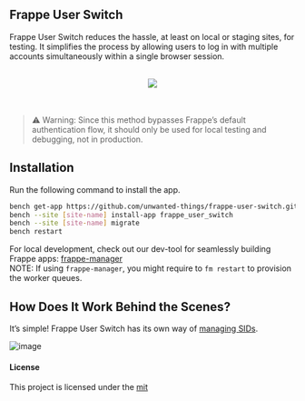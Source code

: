 ## Frappe User Switch

Frappe User Switch reduces the hassle, at least on local or staging sites, for testing. It simplifies the process by allowing users to log in with multiple accounts simultaneously within a single browser session.

<br>

<div align="center">
<img src="https://github.com/user-attachments/assets/d9dfedca-1ba5-4deb-b994-fc468a9f1f39" />
</div>

<br>
<br>

> ⚠️ Warning: Since this method bypasses Frappe’s default authentication flow, it should only be used for local testing and debugging, not in production.

## Installation

Run the following command to install the app.

```bash
bench get-app https://github.com/unwanted-things/frappe-user-switch.git
bench --site [site-name] install-app frappe_user_switch
bench --site [site-name] migrate
bench restart
```

For local development, check out our dev-tool for seamlessly building Frappe apps: [frappe-manager](https://github.com/rtCamp/Frappe-Manager)  
NOTE: If using `frappe-manager`, you might require to `fm restart` to provision the worker queues.

## How Does It Work Behind the Scenes?

It’s simple! Frappe User Switch has its own way of [managing SIDs](https://modulezp.com/introducing-frappe-user-switch/).

![image](https://github.com/user-attachments/assets/f1fc5211-a9a5-4e93-ab01-e35252b2f07d)

#### License

This project is licensed under the [mit](./license.txt)
